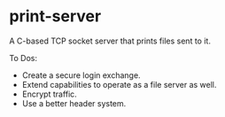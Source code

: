 # print-server
A C-based TCP socket server that prints files sent to it. 

To Dos:

- Create a secure login exchange.
- Extend capabilities to operate as a file server as well.
- Encrypt traffic.
- Use a better header system.
